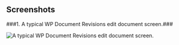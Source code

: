 ## Screenshots

\###1. A typical WP Document Revisions edit document screen.###

![A typical WP Document Revisions edit document screen.](https://raw.githubusercontent.com/wp-document-revisions/wp-document-revisions/master/screenshot-1.png)
